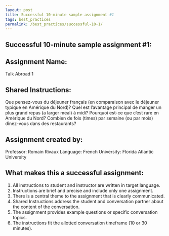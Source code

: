 ```yaml
---
layout: post
title: Successful 10-minute sample assignment #1
tags: best_practices
permalink: /best_practices/successful-10-1/
---
```


## Successful 10-minute sample assignment #1:

## Assignment Name: 
Talk Abroad 1

## Shared Instructions: 
Que pensez-vous du déjeuner français (en comparaison avec le déjeuner typique en Amérique du Nord)? Quel est l’avantage principal de manger un plus grand repas (a larger meal) à midi? Pourquoi est-ce que c’est rare en Amérique du Nord? Combien de fois (times) par semaine (ou par mois) dînez-vous dans des restaurants?

## Assignment created by:
Professor: Romain Rivaux
Language: French
University: Florida Atlantic University

## What makes this a successful assignment:
1) All instructions to student and instructor are written in target language.
2) Instructions are brief and precise and include only one assignment.
3) There is a central theme to the assignment that is clearly communicated.
4) Shared Instructions address the student and conversation partner about the content of the conversation.
6) The assignment provides example questions or specific conversation topics.
7) The instructions fit the allotted conversation timeframe (10 or 30 minutes).